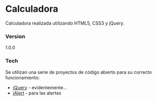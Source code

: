 # Calculadora

Calculadora realizada utilizando HTML5, CSS3 y jQuery.

### Version
1.0.0

### Tech

Se utilizan una serie de proyectos de código abierto para su correcto funcionamiento:

* [jQuery] - evidentemente...
* [jAlert] - para las alertas 



[jQuery]: <http://jquery.com>
[jAlert]: <http://flwebsites.biz/jAlert/>